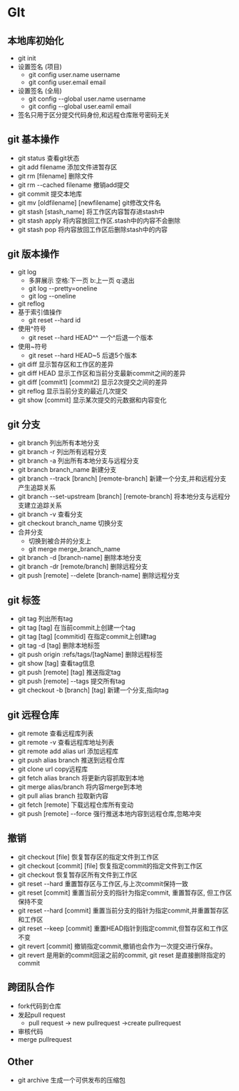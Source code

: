 # GIt
## 本地库初始化
- git init
- 设置签名 (项目)
  - git config user.name username
  - git config user.email email
- 设置签名 (全局)
  - git config --global user.name username
  - git config --global user.eamil email
- 签名只用于区分提交代码身份,和远程仓库账号密码无关
## git 基本操作
- git status 查看git状态
- git add filename 添加文件进暂存区
- git rm [filename] 删除文件
- git rm --cached filename 撤销add提交
- git commit 提交本地库
- git mv [oldfilename] [newfilename] git修改文件名
- git stash [stash_name] 将工作区内容暂存进stash中
- git stash apply 将内容放回工作区.stash中的内容不会删除
- git stash pop 将内容放回工作区后删除stash中的内容
## git 版本操作
- git log
  - 多屏展示 空格:下一页 b:上一页 q:退出
  - git log --pretty=oneline
  - git log --oneline
- git reflog
- 基于索引值操作
  - git reset --hard id
- 使用^符号
  - git reset --hard HEAD^^ 一个^后退一个版本
- 使用~符号
  - git reset --hard HEAD~5 后退5个版本
- git diff 显示暂存区和工作区的差异
- git diff HEAD 显示工作区和当前分支最新commit之间的差异
- git diff [commit1] [commit2] 显示2次提交之间的差异
- git reflog 显示当前分支的最近几次提交
- git show [commit] 显示某次提交的元数据和内容变化
## git 分支
- git branch 列出所有本地分支
- git branch -r 列出所有远程分支
- git branch -a 列出所有本地分支与远程分支
- git branch branch_name 新建分支
- git branch --track [branch] [remote-branch] 新建一个分支,并和远程分支产生追踪关系
- git branch --set-upstream [branch] [remote-branch] 将本地分支与远程分支建立追踪关系
- git branch -v 查看分支
- git checkout branch_name 切换分支
- 合并分支
  - 切换到被合并的分支上
  - git merge merge_branch_name
- git branch -d [branch-name] 删除本地分支
- git branch -dr [remote/branch] 删除远程分支
- git push [remote] --delete [branch-name] 删除远程分支
## git 标签
- git tag 列出所有tag
- git tag [tag] 在当前commit上创建一个tag
- git tag [tag] [commitid] 在指定commit上创建tag
- git tag -d [tag] 删除本地标签
- git push origin :refs/tags/[tagName] 删除远程标签
- git show [tag] 查看tag信息
- git push [remote] [tag] 推送指定tag
- git push [remote] --tags 提交所有tag
- git checkout -b [branch] [tag] 新建一个分支,指向tag
## git 远程仓库
- git remote 查看远程库列表
- git remote -v 查看远程库地址列表
- git remote add alias url 添加远程库
- git push alias branch 推送到远程仓库
- git clone url copy远程库
- git fetch alias branch 将更新内容抓取到本地
- git merge alias/branch 将内容merge到本地
- git pull alias branch 拉取新内容
- git fetch [remote] 下载远程仓库所有变动
- git push [remote] --force 强行推送本地内容到远程仓库,忽略冲突
## 撤销
- git checkout [file] 恢复暂存区的指定文件到工作区
- git checkout [commit] [file] 恢复指定commit的指定文件到工作区
- git checkout 恢复暂存区所有文件到工作区
- git reset --hard 重置暂存区与工作区,与上次commit保持一致
- git reset [commit] 重置当前分支的指针为指定commit, 重置暂存区, 但工作区保持不变
- git reset --hard [commit] 重置当前分支的指针为指定commit,并重置暂存区和工作区
- git reset --keep [commit] 重置HEAD指针到指定commit,但暂存区和工作区不变
- git revert [commit] 撤销指定commit,撤销也会作为一次提交进行保存。
- git revert 是用新的commit回滚之前的commit, git reset 是直接删除指定的commit

## 跨团队合作
- fork代码到仓库
- 发起pull request
  - pull request -> new pullrequest ->create pullrequest
- 审核代码
- merge pullrequest 
## Other
- git archive 生成一个可供发布的压缩包